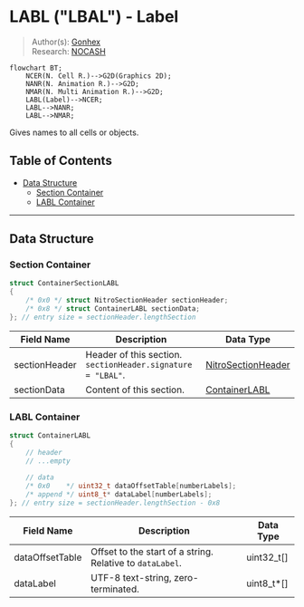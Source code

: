 # LABL ("LBAL") - Label
> Author(s): [Gonhex](https://github.com/Gonhex) <br />
> Research: [NOCASH](https://problemkaputt.de)

```mermaid
flowchart BT;
    NCER(N. Cell R.)-->G2D(Graphics 2D);
    NANR(N. Animation R.)-->G2D;
    NMAR(N. Multi Animation R.)-->G2D;
    LABL(Label)-->NCER;
    LABL-->NANR;
    LABL-->NMAR;
```
Gives names to all cells or objects.

## Table of Contents
* [Data Structure](#data-structure)
  * [Section Container](#section-container)
  * [LABL Container](#labl-container)

---
## Data Structure

### Section Container
```c
struct ContainerSectionLABL
{
    /* 0x0 */ struct NitroSectionHeader sectionHeader;
    /* 0x8 */ struct ContainerLABL sectionData;
}; // entry size = sectionHeader.lengthSection
```
| Field Name     | Description                                                                             | Data Type    |
|----------------|-----------------------------------------------------------------------------------------|--------------|
| sectionHeader  | Header of this section. `sectionHeader.signature = "LBAL"`.   | [NitroSectionHeader](../nitro_overview.md#nitro-section-header) |
| sectionData    | Content of this section.                                                                | [ContainerLABL](#labl-container) |

### LABL Container
```c
struct ContainerLABL
{
    // header
    // ...empty
    
    // data
    /* 0x0    */ uint32_t dataOffsetTable[numberLabels];
    /* append */ uint8_t* dataLabel[numberLabels];
}; // entry size = sectionHeader.lengthSection - 0x8
```
| Field Name      | Description                                                                             | Data Type  |
|-----------------|-----------------------------------------------------------------------------------------|------------|
| dataOffsetTable | Offset to the start of a string. Relative to `dataLabel`.                               | uint32_t[] |
| dataLabel       | UTF-8 text-string, zero-terminated.                                                     | uint8_t*[] |
